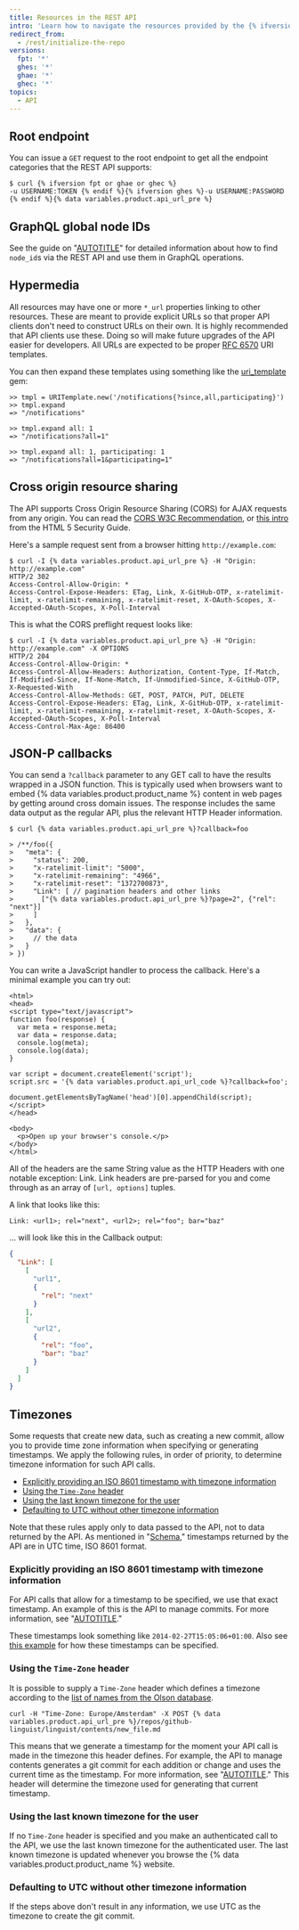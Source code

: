 ```yaml
---
title: Resources in the REST API
intro: 'Learn how to navigate the resources provided by the {% ifversion fpt or ghec %}{% data variables.product.prodname_dotcom %}{% else %}{% data variables.product.product_name %}{% endif %} API.'
redirect_from:
  - /rest/initialize-the-repo
versions:
  fpt: '*'
  ghes: '*'
  ghae: '*'
  ghec: '*'
topics:
  - API
---
```


## Root endpoint

You can issue a `GET` request to the root endpoint to get all the endpoint categories that the REST API supports:

```shell
$ curl {% ifversion fpt or ghae or ghec %}
-u USERNAME:TOKEN {% endif %}{% ifversion ghes %}-u USERNAME:PASSWORD {% endif %}{% data variables.product.api_url_pre %}
```

## GraphQL global node IDs

See the guide on "[AUTOTITLE](/graphql/guides/using-global-node-ids)" for detailed information about how to find `node_id`s via the REST API and use them in GraphQL operations.

## Hypermedia

All resources may have one or more `*_url` properties linking to other
resources.  These are meant to provide explicit URLs so that proper API clients
don't need to construct URLs on their own.  It is highly recommended that API
clients use these.  Doing so will make future upgrades of the API easier for
developers.  All URLs are expected to be proper [RFC 6570](https://datatracker.ietf.org/doc/html/rfc6570) URI templates.

You can then expand these templates using something like the [uri_template](https://github.com/hannesg/uri_template)
gem:

    >> tmpl = URITemplate.new('/notifications{?since,all,participating}')
    >> tmpl.expand
    => "/notifications"

    >> tmpl.expand all: 1
    => "/notifications?all=1"

    >> tmpl.expand all: 1, participating: 1
    => "/notifications?all=1&participating=1"

## Cross origin resource sharing

The API supports Cross Origin Resource Sharing (CORS) for AJAX requests from
any origin.
You can read the [CORS W3C Recommendation](http://www.w3.org/TR/cors/), or
[this intro](https://code.google.com/archive/p/html5security/wikis/CrossOriginRequestSecurity.wiki) from the
HTML 5 Security Guide.

Here's a sample request sent from a browser hitting
`http://example.com`:

```shell
$ curl -I {% data variables.product.api_url_pre %} -H "Origin: http://example.com"
HTTP/2 302
Access-Control-Allow-Origin: *
Access-Control-Expose-Headers: ETag, Link, X-GitHub-OTP, x-ratelimit-limit, x-ratelimit-remaining, x-ratelimit-reset, X-OAuth-Scopes, X-Accepted-OAuth-Scopes, X-Poll-Interval
```

This is what the CORS preflight request looks like:

```shell
$ curl -I {% data variables.product.api_url_pre %} -H "Origin: http://example.com" -X OPTIONS
HTTP/2 204
Access-Control-Allow-Origin: *
Access-Control-Allow-Headers: Authorization, Content-Type, If-Match, If-Modified-Since, If-None-Match, If-Unmodified-Since, X-GitHub-OTP, X-Requested-With
Access-Control-Allow-Methods: GET, POST, PATCH, PUT, DELETE
Access-Control-Expose-Headers: ETag, Link, X-GitHub-OTP, x-ratelimit-limit, x-ratelimit-remaining, x-ratelimit-reset, X-OAuth-Scopes, X-Accepted-OAuth-Scopes, X-Poll-Interval
Access-Control-Max-Age: 86400
```

## JSON-P callbacks

You can send a `?callback` parameter to any GET call to have the results
wrapped in a JSON function.  This is typically used when browsers want
to embed {% data variables.product.product_name %} content in web pages by getting around cross domain
issues.  The response includes the same data output as the regular API,
plus the relevant HTTP Header information.

```shell
$ curl {% data variables.product.api_url_pre %}?callback=foo

> /**/foo({
>   "meta": {
>     "status": 200,
>     "x-ratelimit-limit": "5000",
>     "x-ratelimit-remaining": "4966",
>     "x-ratelimit-reset": "1372700873",
>     "Link": [ // pagination headers and other links
>       ["{% data variables.product.api_url_pre %}?page=2", {"rel": "next"}]
>     ]
>   },
>   "data": {
>     // the data
>   }
> })
```

You can write a JavaScript handler to process the callback. Here's a minimal example you can try out:

    <html>
    <head>
    <script type="text/javascript">
    function foo(response) {
      var meta = response.meta;
      var data = response.data;
      console.log(meta);
      console.log(data);
    }

    var script = document.createElement('script');
    script.src = '{% data variables.product.api_url_code %}?callback=foo';

    document.getElementsByTagName('head')[0].appendChild(script);
    </script>
    </head>

    <body>
      <p>Open up your browser's console.</p>
    </body>
    </html>

All of the headers are the same String value as the HTTP Headers with one
notable exception: Link.  Link headers are pre-parsed for you and come
through as an array of `[url, options]` tuples.

A link that looks like this:

    Link: <url1>; rel="next", <url2>; rel="foo"; bar="baz"

... will look like this in the Callback output:

```json
{
  "Link": [
    [
      "url1",
      {
        "rel": "next"
      }
    ],
    [
      "url2",
      {
        "rel": "foo",
        "bar": "baz"
      }
    ]
  ]
}
```

## Timezones

Some requests that create new data, such as creating a new commit, allow you to provide time zone information when specifying or generating timestamps. We apply the following rules, in order of priority, to determine timezone information for such API calls.

- [Explicitly providing an ISO 8601 timestamp with timezone information](#explicitly-providing-an-iso-8601-timestamp-with-timezone-information)
- [Using the `Time-Zone` header](#using-the-time-zone-header)
- [Using the last known timezone for the user](#using-the-last-known-timezone-for-the-user)
- [Defaulting to UTC without other timezone information](#defaulting-to-utc-without-other-timezone-information)

Note that these rules apply only to data passed to the API, not to data returned by the API. As mentioned in "[Schema](#schema)," timestamps returned by the API are in UTC time, ISO 8601 format.

### Explicitly providing an ISO 8601 timestamp with timezone information

For API calls that allow for a timestamp to be specified, we use that exact timestamp. An example of this is the API to manage commits. For more information, see "[AUTOTITLE](/rest/git#commits)."

These timestamps look something like `2014-02-27T15:05:06+01:00`. Also see [this example](/rest/git#example-input) for how these timestamps can be specified.

### Using the `Time-Zone` header

It is possible to supply a `Time-Zone` header which defines a timezone according to the [list of names from the Olson database](https://en.wikipedia.org/wiki/List_of_tz_database_time_zones).

```shell
curl -H "Time-Zone: Europe/Amsterdam" -X POST {% data variables.product.api_url_pre %}/repos/github-linguist/linguist/contents/new_file.md
```

This means that we generate a timestamp for the moment your API call is made in the timezone this header defines. For example, the API to manage contents generates a git commit for each addition or change and uses the current time as the timestamp. For more information, see "[AUTOTITLE](/rest/repos#contents)." This header will determine the timezone used for generating that current timestamp.

### Using the last known timezone for the user

If no `Time-Zone` header is specified and you make an authenticated call to the API, we use the last known timezone for the authenticated user. The last known timezone is updated whenever you browse the {% data variables.product.product_name %} website.

### Defaulting to UTC without other timezone information

If the steps above don't result in any information, we use UTC as the timezone to create the git commit.
